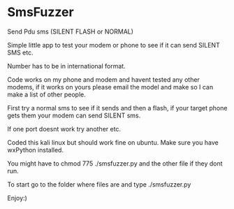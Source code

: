 # SmsFuzzer
Send Pdu sms (SILENT FLASH or NORMAL)

Simple little app to test your modem or phone to see if it can send SILENT SMS etc.

Number has to be in international format.

Code works on my phone and modem and havent tested any other modems, if it works on yours please email the model and make so I can make a list of other people.


First try a normal sms to see if it sends and then a flash, if your target phone gets them your modem can send SILENT sms.

If one port doesnt work try another etc.

Coded this kali linux but should work fine on ubuntu.
Make sure you have wxPython installed.

You might have to chmod 775 ./smsfuzzer.py and the other file if they dont run.

To start go to the folder where files are and type ./smsfuzzer.py

Enjoy:)
